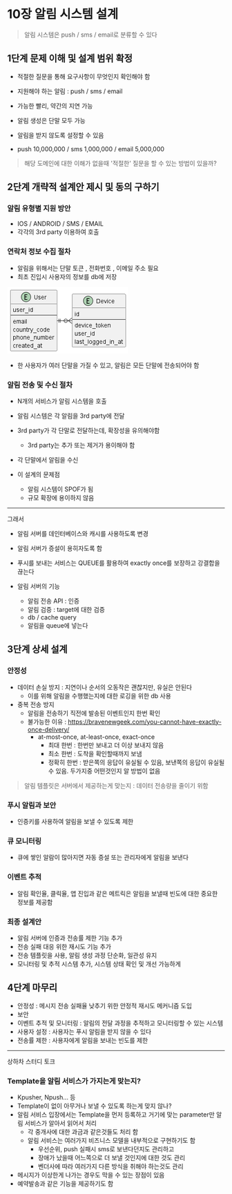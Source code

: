 # 10장 알림 시스템 설계
> 알림 시스템은 push / sms / email로 분류할 수 있다

## 1단계 문제 이해 및 설계 범위 확정
* 적절한 질문을 통해 요구사항이 무엇인지 확인해야 함

* 지원해야 하는 알림 : push / sms / email
* 가능한 빨리, 약간의 지연 가능
* 알림 생성은  단말 모두 가능
* 알림을 받지 않도록 설정할 수 있음
* push 10,000,000 / sms 1,000,000 / email 5,000,000
> 해당 도메인에 대한 이해가 없을때 '적절한' 질문을 할 수 있는 방법이 있을까?

## 2단계 개략적 설계안 제시 및 동의 구하기
### 알림 유형별 지원 방안
* IOS / ANDROID / SMS / EMAIL
* 각각의 3rd party 이용하여 호출

### 연락처 정보 수집 절차
* 알림을 위해서는 단말 토큰 , 전화번호 , 이메일 주소 필요
* 최초 진입시 사용자의 정보를 db에 저장

![img.png](img.png)
* 한 사용자가 여러 단말을 가질 수 있고, 알림은 모든 단말에 전송되어야 함

### 알림 전송 및 수신 절차
* N개의 서비스가 알림 시스템을 호출
* 알림 시스템은 각 알림을 3rd party에 전달
* 3rd party가 각 단말로 전달하는데, 확장성을 유의해야함
  * 3rd party는 추가 또는 제거가 용이해야 함
* 각 단말에서 알림을 수신

* 이 설계의 문제점
  * 알림 시스템이 SPOF가 됨
  * 규모 확장에 용이하지 않음
---
그래서
* 알림 서버를 데인터베이스와 캐시를 사용하도록 변경
* 알림 서버가 증설이 용히자도록 함
* 푸시를 보내는 서비스는 QUEUE를 활용하여 exactly once를 보장하고 강결합을 끊는다

* 알림 서버의 기능
  * 알림 전송 API : 인증
  * 알림 검증 : target에 대한 검증
  * db / cache query
  * 알림을 queue에 넣는다

## 3단계 상세 설계
### 안정성
* 데이터 손실 방지 : 지연이나 순서의 오동작은 괜찮지만, 유실은 안된다
  * 이를 위해 알림을 수행했는지에 대한 로깅을 위한 db 사용
* 중복 전송 방지
  * 알림을 전송하기 직전에 발송된 이벤트인지 한번 확인
  * 불가능한 이유 : https://bravenewgeek.com/you-cannot-have-exactly-once-delivery/
    * at-most-once, at-least-once, exact-once
      * 최대 한번 : 한번만 보내고 더 이상 보내지 않음
      * 최소 한번 : 도착을 확인할때까지 보냄
      * 정확히 한번 : 받은쪽의 응답이 유실될 수 있음, 보낸쪽의 응답이 유실될 수 있음. 두가지중 어떤것인지 알 방법이 없음

> 알림 템플릿은 서버에서 제공하는게 맞는지 : 데이터 전송량을 줄이기 위함

### 푸시 알림과 보안
* 인증키를 사용하여 알림을 보낼 수 있도록 제한
### 큐 모니터링
* 큐에 쌓인 알람이 많아지면 자동 증설 또는 관리자에게 알림을 보낸다
### 이벤트 추적
* 알림 확인율, 클릭율, 앱 진입과 같은 메트릭은 알림을 보낼때 빈도에 대한 중요한 정보를 제공함
### 최종 설계안
* 알림 서버에 인증과 전송률 제한 기능 추가
* 전송 실패 대응 위한 재시도 기능 추가
* 전송 템플릿을 사용, 알림 생성 과정 단순화, 일관성 유지
* 모니터링 및 추적 시스템 추가, 시스템 상태 확인 및 개선 가능하게

## 4단계 마무리
* 안정성 : 메시지 전송 실패율 낮추기 위한 안정적 재시도 메커니즘 도입
* 보안
* 이벤트 추적 및 모니터링 : 알림의 전달 과정을 추적하고 모니터링할 수 있는 시스템
* 사용자 설정 : 사용자는 푸시 알림을 받지 않을 수 있다
* 전송률 제한 : 사용자에게 알림을 보내는 빈도를 제한
---
상하차 스터디 토크
### Template을 알림 서비스가 가지는게 맞는지?
* Kpusher, Npush... 등
* Template이 없이 아무거나 보낼 수 있도록 하는게 맞지 않나?
* 알림 서비스 입장에서는 Template을 먼저 등록하고 거기에 맞는 parameter만 알림 서비스가 알아서 읽어서 처리
  * 각 중개사에 대한 과금과 같은것들도 처리 함
  * 알림 서비스는 여러가지 비즈니스 모델을 내부적으로 구현하기도 함
    * 우선순위, push 실패시 sms로 보낸다던지도 관리하고 
    * 장애가 났을때 어느쪽으로 더 보낼 것인지에 대한 것도 관리
    * 벤더사에 따라 여러가지 다른 방식을 취해야 하는것도 관리
* 메시지가 이상한게 나가는 경우도 막을 수 있는 장점이 있음
* 예약발송과 같은 기능을 제공하기도 함
  